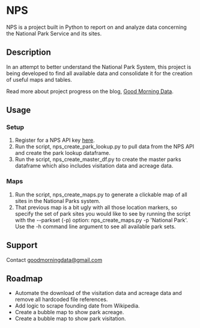 # NPS

NPS is a project built in Python to report on and analyze data concerning the National Park Service and its sites.

## Description

In an attempt to better understand the National Park System, this project is being developed to find all available data and consolidate it for the creation of useful maps and tables.

Read more about project progress on the blog, [Good Morning Data](goodmorningdata.com).

## Usage

### Setup
1. Register for a NPS API key [here](https://www.nps.gov/subjects/developer/get-started.htm).
2. Run the script, nps_create_park_lookup.py to pull data from the NPS API and create the park lookup dataframe.
3. Run the script, nps_create_master_df.py to create the master parks dataframe which also includes visitation data and acreage data.

### Maps
1. Run the script, nps_create_maps.py to generate a clickable map of all sites in the National Parks system.
2. That previous map is a bit ugly with all those location markers, so specify the set of park sites you would like to see by running the script with the --parkset (-p) option: nps_create_maps.py -p 'National Park'. Use the -h command line argument to see all available park sets.

## Support
Contact [goodmorningdata@gmail.com](mailto:goodmorningdata@gmail.com)

## Roadmap
* Automate the download of the visitation data and acreage data and remove all hardcoded file references.
* Add logic to scrape founding date from Wikipedia.
* Create a bubble map to show park acreage.
* Create a bubble map to show park visitation.
